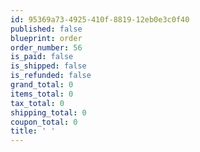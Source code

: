 ```yaml
---
id: 95369a73-4925-410f-8819-12eb0e3c0f40
published: false
blueprint: order
order_number: 56
is_paid: false
is_shipped: false
is_refunded: false
grand_total: 0
items_total: 0
tax_total: 0
shipping_total: 0
coupon_total: 0
title: ' '
---
```

